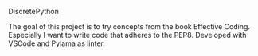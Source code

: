 DiscretePython

The goal of this project is to try concepts from the book Effective Coding. Especially I want to write code that adheres to the PEP8. Developed with VSCode and Pylama as linter.